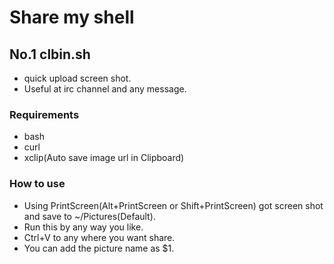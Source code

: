 Share my shell
==============

## No.1 clbin.sh ##
* quick upload screen shot.
* Useful at irc channel and any message.

### Requirements ###
* bash
* curl
* xclip(Auto save image url in Clipboard)

### How to use ###
* Using PrintScreen(Alt+PrintScreen or Shift+PrintScreen) got screen shot and save to ~/Pictures(Default).
* Run this by any way you like.
* Ctrl+V to any where you want share.
* You can add the picture name as $1.


